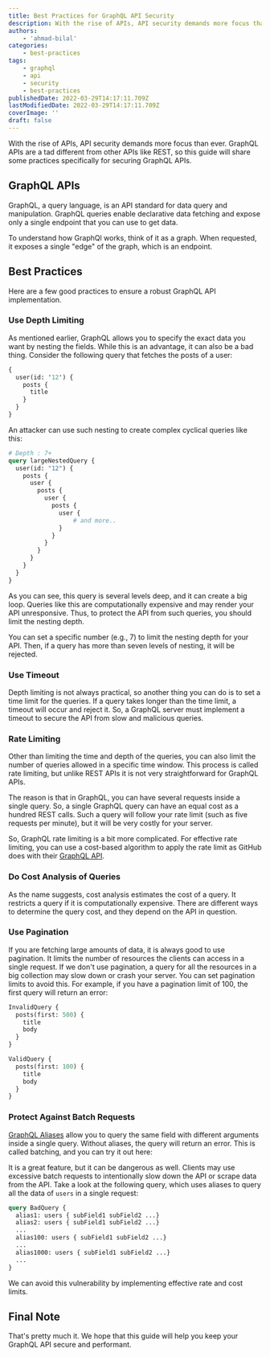 ```yaml
---
title: Best Practices for GraphQL API Security
description: With the rise of APIs, API security demands more focus than ever. GraphQL APIs are a tad different from conventional REST APIs, so let's discuss some practices specifically for GraphQL APIs.
authors:
    - 'ahmad-bilal'
categories:
    - best-practices
tags:
    - graphql
    - api
    - security
    - best-practices
publishedDate: 2022-03-29T14:17:11.709Z
lastModifiedDate: 2022-03-29T14:17:11.709Z
coverImage: ''
draft: false
---
```


<Lead>

With the rise of APIs, API security demands more focus than ever. GraphQL APIs are a tad different from other APIs like REST, so this guide will share some practices specifically for securing GraphQL APIs.

</Lead>

## GraphQL APIs

GraphQL, a query language, is an API standard for data query and manipulation. GraphQL queries enable declarative data fetching and expose only a single endpoint that you can use to get data.

To understand how GraphQl works, think of it as a graph. When requested, it exposes a single "edge" of the graph, which is an endpoint.

## Best Practices

Here are a few good practices to ensure a robust GraphQL API implementation.

### Use Depth Limiting

As mentioned earlier, GraphQL allows you to specify the exact data you want by nesting the fields. While this is an advantage, it can also be a bad thing. Consider the following query that fetches the posts of a user:

```graphql
{
  user(id: '12') {
    posts {
      title
    }
  }
}
```

An attacker can use such nesting to create complex cyclical queries like this:

```graphql
# Depth : 7+
query largeNestedQuery {
  user(id: "12") {
    posts {
      user {
        posts {
          user {
            posts {
              user {
                  # and more..
              }
            }
          }
        }
      }
    }
  }
}
```

As you can see, this query is several levels deep, and it can create a big loop. Queries like this are computationally expensive and may render your API unresponsive. Thus, to protect the API from such queries, you should limit the nesting depth.

You can set a specific number (e.g., 7) to limit the nesting depth for your API. Then, if a query has more than seven levels of nesting, it will be rejected.

### Use Timeout

Depth limiting is not always practical, so another thing you can do is to set a time limit for the queries. If a query takes longer than the time limit, a timeout will occur and reject it. So, a GraphQL server must implement a timeout to secure the API from slow and malicious queries.

### Rate Limiting

Other than limiting the time and depth of the queries, you can also limit the number of queries allowed in a specific time window. This process is called rate limiting, but unlike REST APIs it is not very straightforward for GraphQL APIs.

The reason is that in GraphQL, you can have several requests inside a single query. So, a single GraphQL query can have an equal cost as a hundred REST calls. Such a query will follow your rate limit (such as five requests per minute), but it will be very costly for your server.

So, GraphQL rate limiting is a bit more complicated. For effective rate limiting, you can use a cost-based algorithm to apply the rate limit as GitHub does with their [GraphQL API](https://docs.github.com/en/graphql/overview/resource-limitations#rate-limit).

### Do Cost Analysis of Queries

As the name suggests, cost analysis estimates the cost of a query. It restricts a query if it is computationally expensive. There are different ways to determine the query cost, and they depend on the API in question.

### Use Pagination

If you are fetching large amounts of data, it is always good to use pagination. It limits the number of resources the clients can access in a single request. If we don't use pagination, a query for all the resources in a big collection may slow down or crash your server. You can set pagination limits to avoid this. For example, if you have a pagination limit of 100, the first query will return an error:

```graphql
InvalidQuery {
  posts(first: 500) {
    title
    body
  }
}

ValidQuery {
  posts(first: 100) {
    title
    body
  }
}
```

### Protect Against Batch Requests

[GraphQL Aliases](https://rapidapi.com/guides/graphql-aliases-variables#aliases) allow you to query the same field with different arguments inside a single query. Without aliases, the query will return an error. This is called batching, and you can try it out here:

<GraphQLClient type="aliases" />

It is a great feature, but it can be dangerous as well. Clients may use excessive batch requests to intentionally slow down the API or scrape data from the API. Take a look at the following query, which uses aliases to query all the data of `users` in a single request:

```graphql
query BadQuery {
  alias1: users { subField1 subField2 ...}
  alias2: users { subField1 subField2 ...}
  ...
  alias100: users { subField1 subField2 ...}
  ...
  alias1000: users { subField1 subField2 ...}
  ...
}
```

We can avoid this vulnerability by implementing effective rate and cost limits.

## Final Note

That's pretty much it. We hope that this guide will help you keep your GraphQL API secure and performant.
